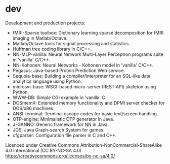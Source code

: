 # dev
Development and production projects:
<ul>
  <li>fMRI-Sparse toolbox: Dictionary learning sparse decomposition for fMRI imaging in Matlab/Octave.</li>
  <li>Matlab/Octave tools for signal processing and statistics.</li>
  <li>Huffman tree coding library in C/C++.</li>  
  <li>NN-MLP-vanilla: Neural Network Multi-Layer Perceptron programs suite in 'vanilla' C/C++.</li>
  <li>NN-Kohonen: Neural Networks - Kohonen model in 'vanilla' C/C++.</li>
  <li>Pegasus: Java-based Protein Prediction Web service.</li>
  <li>Sequoia-base: Building a compiler/interpreter for an SQL-like data analytics language using Python.</li>
  <li>microsvr-base: WSGI-based micro-server (REST API) skeleton using Python.</li>
  <li>WWW-DB: Simple CGI example in 'vanilla' C.</li>
  <li>DOSmemX: Extended memory functionality and DPMI server checker for DOS/x86 machines.</li>
  <li>ANSI-terminal: Terminal escape codes for basic text/screen handling.</li>
  <li>OTP-engine: Minimalistic OTP generator in Java.</li>
  <li>J-GANNO: Generic framework for NN in Java.</li>
  <li>JGS: Java Graph-search System for games.</li>
  <li>cfgparser: Configuration file parser in C and C++.</li>
</ul>
 
Licenced under Creative Commons Attribution-NonCommercial-ShareAlike 4.0 International (CC BY-NC-SA 4.0)<br/>
https://creativecommons.org/licenses/by-nc-sa/4.0/
